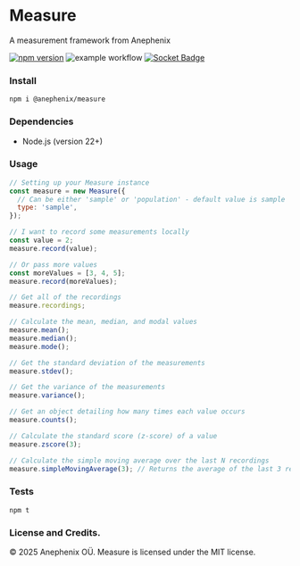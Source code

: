 # Measure

A measurement framework from Anephenix

[![npm version](https://badge.fury.io/js/%40anephenix%2Fmeasure.svg)](https://badge.fury.io/js/%40anephenix%2Fmeasure) ![example workflow](https://github.com/anephenix/measure/actions/workflows/main.yml/badge.svg) [![Socket Badge](https://socket.dev/api/badge/npm/package/@anephenix/measure)](https://socket.dev/npm/package/@anephenix/measure)


### Install

```shell
npm i @anephenix/measure
```

### Dependencies

- Node.js (version 22+)

### Usage

```javascript
// Setting up your Measure instance
const measure = new Measure({
  // Can be either 'sample' or 'population' - default value is sample
  type: 'sample',
});

// I want to record some measurements locally
const value = 2;
measure.record(value);

// Or pass more values
const moreValues = [3, 4, 5];
measure.record(moreValues);

// Get all of the recordings
measure.recordings;

// Calculate the mean, median, and modal values
measure.mean();
measure.median();
measure.mode();

// Get the standard deviation of the measurements
measure.stdev();

// Get the variance of the measurements
measure.variance();

// Get an object detailing how many times each value occurs
measure.counts();

// Calculate the standard score (z-score) of a value
measure.zscore(3);

// Calculate the simple moving average over the last N recordings
measure.simpleMovingAverage(3); // Returns the average of the last 3 recordings
```

### Tests

```shell
npm t
```

### License and Credits.

&copy; 2025 Anephenix OÜ. Measure is licensed under the MIT license.

